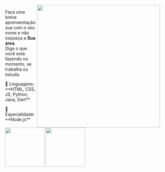 <img src="https://api.oboy.fun/api/v1/user/303699181900660737/avatar" min-width="400px" max-width="400px" width="400px" align="right">

<p align="left"> 
  Faça uma breve aprensentação sua com o seu nome e não esqueça a <strong>Sua área</strong>.<br>
  Diga o que você está fazendo no momento, se trabalha ou estuda.
</p>

<p align="left">
  🔧 Linguagens: **HTML, CSS, JS, Python, Java, Dart**
</p>

<p align="left">
  💼 Especialidade: **Node.js**
</p>

<p align="left">
  <a href="https://oboy.fun/" alt="Discord">
  <img src="https://cdn-icons-png.flaticon.com/512/4945/4945973.png" max-width="128px" width="128px" /></a>

  <a href="https://steamcommunity.com/id/brunooboy/" alt="Steam">
  <img src="https://cdn-icons-png.flaticon.com/512/3/3782.png" max-width="128px" width="128px"  /></a>
</p>
